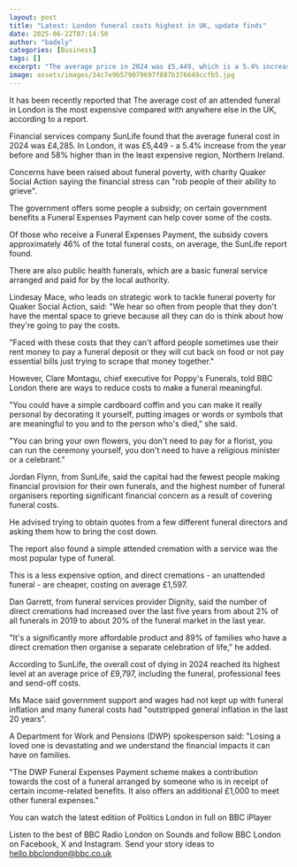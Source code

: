 ```yaml
---
layout: post
title: "Latest: London funeral costs highest in UK, update finds"
date: 2025-06-22T07:14:50
author: "badely"
categories: [Business]
tags: []
excerpt: "The average price in 2024 was £5,449, which is a 5.4% increase on the year before,  the report says."
image: assets/images/34c7e9b579079697f887b376649ccfb5.jpg
---
```


It has been recently reported that The average cost of an attended funeral in London is the most expensive compared with anywhere else in the UK, according to a report.

Financial services company SunLife found that the average funeral cost in 2024 was £4,285. In London, it was £5,449 - a 5.4% increase from the year before and 58% higher than in the least expensive region, Northern Ireland.

Concerns have been raised about funeral poverty, with charity Quaker Social Action saying the financial stress can "rob people of their ability to grieve".

The government offers some people a subsidy; on certain government benefits a Funeral Expenses Payment can help cover some of the costs.

Of those who receive a Funeral Expenses Payment, the subsidy covers approximately 46% of the total funeral costs, on average, the SunLife report found.

There are also public health funerals, which are a basic funeral service arranged and paid for by the local authority.

Lindesay Mace, who leads on strategic work to tackle funeral poverty for Quaker Social Action, said: "We hear so often from people that they don't have the mental space to grieve because all they can do is think about how they're going to pay the costs.

"Faced with these costs that they can't afford people sometimes use their rent money to pay a funeral deposit or they will cut back on food or not pay essential bills just trying to scrape that money together."

However, Clare Montagu, chief executive for Poppy's Funerals, told BBC London there are ways to reduce costs to make a funeral meaningful. 

"You could have a simple cardboard coffin and you can make it really personal by decorating it yourself, putting images or words or symbols that are meaningful to you and to the person who's died," she said. 

"You can bring your own flowers, you don't need to pay for a florist, you can run the ceremony yourself, you don't need to have a religious minister or a celebrant."

Jordan Flynn, from SunLife, said the capital had the fewest people making financial provision for their own funerals, and the highest number of funeral organisers reporting significant financial concern as a result of covering funeral costs.

He advised trying to obtain quotes from a few different funeral directors and asking them how to bring the cost down.

The report also found a simple attended cremation with a service was the most popular type of funeral. 

This is a less expensive option, and direct cremations - an unattended funeral - are cheaper, costing on average £1,597.

Dan Garrett, from funeral services provider Dignity, said the number of direct cremations had increased over the last five years from about 2% of all funerals in 2019 to about 20% of the funeral market in the last year.

"It's a significantly more affordable product and 89% of families who have a direct cremation then organise a separate celebration of life," he added.

According to SunLife, the overall cost of dying in 2024 reached its highest level at an average price of £9,797, including the funeral, professional fees and send-off costs.

Ms Mace said government support and wages had not kept up with funeral inflation and many funeral costs had "outstripped general inflation in the last 20 years".

A Department for Work and Pensions (DWP) spokesperson said: "Losing a loved one is devastating and we understand the financial impacts it can have on families.

"The DWP Funeral Expenses Payment scheme makes a contribution towards the cost of a funeral arranged by someone who is in receipt of certain income-related benefits. It also offers an additional £1,000 to meet other funeral expenses."

You can watch the latest edition of Politics London in full on BBC iPlayer

Listen to the best of BBC Radio London on Sounds and follow BBC London on Facebook, X and Instagram. Send your story ideas to hello.bbclondon@bbc.co.uk

